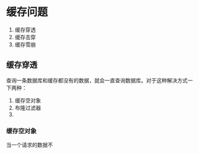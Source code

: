 # 缓存问题
1. 缓存穿透
2. 缓存击穿
3. 缓存雪崩

## 缓存穿透
查询一条数据库和缓存都没有的数据，就会一直查询数据库。对于这种解决方式一下两种：
1. 缓存空对象
2. 布隆过滤器
3. 
### 缓存空对象

当一个请求的数据不



